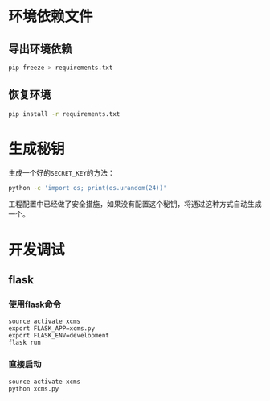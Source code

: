 # 环境依赖文件
## 导出环境依赖
```bash
pip freeze > requirements.txt
```
## 恢复环境
```bash
pip install -r requirements.txt
```

# 生成秘钥
生成一个好的`SECRET_KEY`的方法：
```bash
python -c 'import os; print(os.urandom(24))'
```
工程配置中已经做了安全措施，如果没有配置这个秘钥，将通过这种方式自动生成一个。


# 开发调试
## flask
### 使用flask命令
```
source activate xcms
export FLASK_APP=xcms.py
export FLASK_ENV=development
flask run
```
### 直接启动
```
source activate xcms
python xcms.py
```
